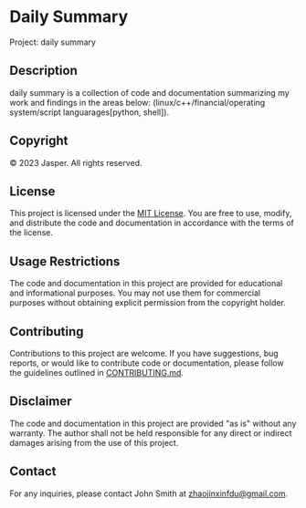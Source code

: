 # Daily Summary

Project: daily summary

## Description

daily summary is a collection of code and documentation summarizing my work and findings in the areas below: (linux/c++/financial/operating system/script languarages[python, shell]).

## Copyright

© 2023 Jasper. All rights reserved.

## License

This project is licensed under the [MIT License](LICENSE). You are free to use, modify, and distribute the code and documentation in accordance with the terms of the license.

## Usage Restrictions

The code and documentation in this project are provided for educational and informational purposes. You may not use them for commercial purposes without obtaining explicit permission from the copyright holder.

## Contributing

Contributions to this project are welcome. If you have suggestions, bug reports, or would like to contribute code or documentation, please follow the guidelines outlined in [CONTRIBUTING.md](CONTRIBUTING.md).

## Disclaimer

The code and documentation in this project are provided "as is" without any warranty. The author shall not be held responsible for any direct or indirect damages arising from the use of this project.

## Contact

For any inquiries, please contact John Smith at zhaojinxinfdu@gmail.com.
